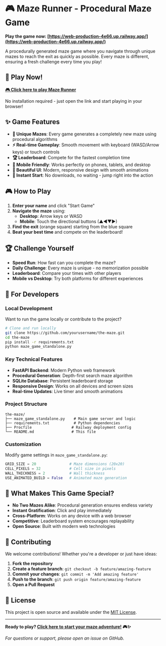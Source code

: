 # 🎮 Maze Runner - Procedural Maze Game

**Play the game now: [https://web-production-4e66.up.railway.app/](https://web-production-4e66.up.railway.app/)**

A procedurally generated maze game where you navigate through unique mazes to reach the exit as quickly as possible. Every maze is different, ensuring a fresh challenge every time you play!

## 🎯 Play Now!

**[🎮 Click here to play Maze Runner](https://web-production-4e66.up.railway.app/)**

No installation required - just open the link and start playing in your browser!

## ✨ Game Features

- **🎲 Unique Mazes**: Every game generates a completely new maze using procedural algorithms
- **⚡ Real-time Gameplay**: Smooth movement with keyboard (WASD/Arrow keys) or touch controls
- **🏆 Leaderboard**: Compete for the fastest completion time
- **📱 Mobile Friendly**: Works perfectly on phones, tablets, and desktop
- **🎨 Beautiful UI**: Modern, responsive design with smooth animations
- **🚀 Instant Start**: No downloads, no waiting - jump right into the action

## 🎮 How to Play

1. **Enter your name** and click "Start Game"
2. **Navigate the maze** using:
   - **Desktop**: Arrow keys or WASD
   - **Mobile**: Touch the directional buttons (▲◀▼▶)
3. **Find the exit** (orange square) starting from the blue square
4. **Beat your best time** and compete on the leaderboard!

## 🏆 Challenge Yourself

- **Speed Run**: How fast can you complete the maze?
- **Daily Challenge**: Every maze is unique - no memorization possible
- **Leaderboard**: Compare your times with other players
- **Mobile vs Desktop**: Try both platforms for different experiences

## 🚀 For Developers

### Local Development

Want to run the game locally or contribute to the project?

```bash
# Clone and run locally
git clone https://github.com/yourusername/the-maze.git
cd the-maze
pip install -r requirements.txt
python maze_game_standalone.py
```

### Key Technical Features

- **FastAPI Backend**: Modern Python web framework
- **Procedural Generation**: Depth-first search maze algorithm
- **SQLite Database**: Persistent leaderboard storage
- **Responsive Design**: Works on all devices and screen sizes
- **Real-time Updates**: Live timer and smooth animations

### Project Structure

```
the-maze/
├── maze_game_standalone.py    # Main game server and logic
├── requirements.txt           # Python dependencies
├── Procfile                  # Railway deployment config
└── README.md                 # This file
```

### Customization

Modify game settings in `maze_game_standalone.py`:

```python
GRID_SIZE = 20               # Maze dimensions (20x20)
CELL_PIXELS = 32             # Cell size in pixels
WALL_THICKNESS = 2           # Wall thickness
USE_ANIMATED_BUILD = False   # Animated maze generation
```

## 🌟 What Makes This Game Special?

- **No Two Mazes Alike**: Procedural generation ensures endless variety
- **Instant Gratification**: Click and play immediately
- **Cross-Platform**: Works on any device with a web browser
- **Competitive**: Leaderboard system encourages replayability
- **Open Source**: Built with modern web technologies

## 🤝 Contributing

We welcome contributions! Whether you're a developer or just have ideas:

1. **Fork the repository**
2. **Create a feature branch**: `git checkout -b feature/amazing-feature`
3. **Commit your changes**: `git commit -m 'Add amazing feature'`
4. **Push to the branch**: `git push origin feature/amazing-feature`
5. **Open a Pull Request**

## 📝 License

This project is open source and available under the [MIT License](LICENSE).

---

**Ready to play? [Click here to start your maze adventure!](https://web-production-4e66.up.railway.app/) 🎮✨**

*For questions or support, please open an issue on GitHub.*
